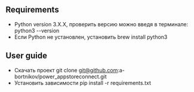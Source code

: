 ## Requirements
+ Python version 3.X.X, проверить версию можно введя в терминале: python3 --version
+ Если Python не установлен, установить brew install python3
## User guide
+ Скачать проект git clone git@github.com:a-bortnikov/power_appstoreconnect.git
+ Установить зависимости pip install -r requirements.txt
